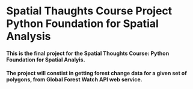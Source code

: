 # Spatial Thaughts Course Project Python Foundation for Spatial Analysis

#### This is the final project for the Spatial Thoughts Course: Python Foundation for Spatial Analyis. 

#### The project will constist in getting forest change data for a given set of polygons, from Global Forest Watch API web service.
